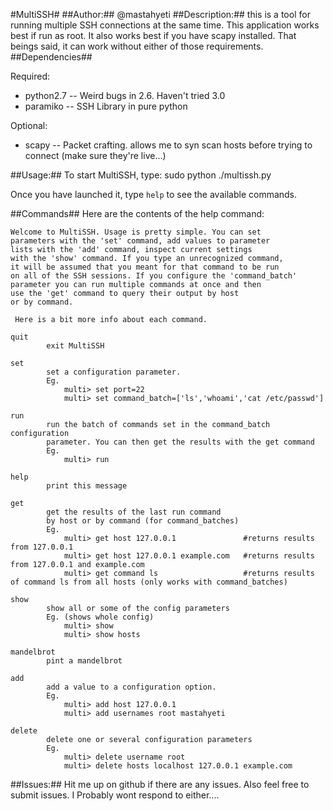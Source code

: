 #MultiSSH#
##Author:##
@mastahyeti
##Description:##
this is a tool for running multiple SSH connections at the same time. This application works best if run as root. It also works best if you have scapy installed. That beings said, it can work without either of those requirements.
##Dependencies##

Required:

- python2.7   -- Weird bugs in 2.6. Haven't tried 3.0
- paramiko    -- SSH Library in pure python

Optional:

- scapy       -- Packet crafting. allows me to syn scan hosts before trying to connect (make sure they're live...)
    
##Usage:##
To start MultiSSH, type:
    sudo python ./multissh.py

Once you have launched it, type `help` to see the available commands.

##Commands##
Here are the contents of the help command:

    Welcome to MultiSSH. Usage is pretty simple. You can set
    parameters with the 'set' command, add values to parameter
    lists with the 'add' command, inspect current settings
    with the 'show' command. If you type an unrecognized command,
    it will be assumed that you meant for that command to be run 
    on all of the SSH sessions. If you configure the 'command_batch'
    parameter you can run multiple commands at once and then
    use the 'get' command to query their output by host
    or by command.
    
     Here is a bit more info about each command.
    
    quit    	
            exit MultiSSH
            
    set		
            set a configuration parameter. 
            Eg.
                multi> set port=22
                multi> set command_batch=['ls','whoami','cat /etc/passwd']
            
    run		
            run the batch of commands set in the command_batch configuration 
            parameter. You can then get the results with the get command
            Eg.
                multi> run
            
    help		
            print this message
            
    get		
            get the results of the last run command
            by host or by command (for command_batches)
            Eg.
                multi> get host 127.0.0.1               #returns results from 127.0.0.1
                multi> get host 127.0.0.1 example.com   #returns results from 127.0.0.1 and example.com
                multi> get command ls                   #returns results of command ls from all hosts (only works with command_batches)
            
    show		
            show all or some of the config parameters
            Eg. (shows whole config)
                multi> show
                multi> show hosts
            
    mandelbrot		
            pint a mandelbrot       
            
    add		
            add a value to a configuration option.
            Eg.
                multi> add host 127.0.0.1
                multi> add usernames root mastahyeti
            
    delete		
            delete one or several configuration parameters
            Eg.
                multi> delete username root
                multi> delete hosts localhost 127.0.0.1 example.com 


##Issues:##
Hit me up on github if there are any issues. Also feel free to submit issues. I Probably wont respond to either....


